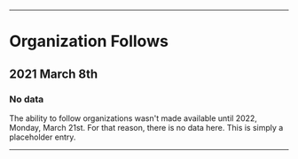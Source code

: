 
***

# Organization Follows

## 2021 March 8th

### No data

The ability to follow organizations wasn't made available until 2022, Monday, March 21st. For that reason, there is no data here. This is simply a placeholder entry.

***
